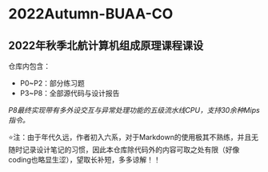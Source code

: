 # 2022Autumn-BUAA-CO
## 2022年秋季北航计算机组成原理课程课设
仓库内包含：
- P0~P2：部分练习题
- P3~P8：全部源代码与设计报告
  
*P8最终实现带有多外设交互与异常处理功能的五级流水线CPU，支持30余种Mips指令。*

⭐注：由于年代久远，作者初入六系，对于Markdown的使用极其不熟练，并且无随时记录设计笔记的习惯，因此本仓库除代码外的内容可取之处有限（好像coding也略显生涩），望取长补短，多多谅解！！
